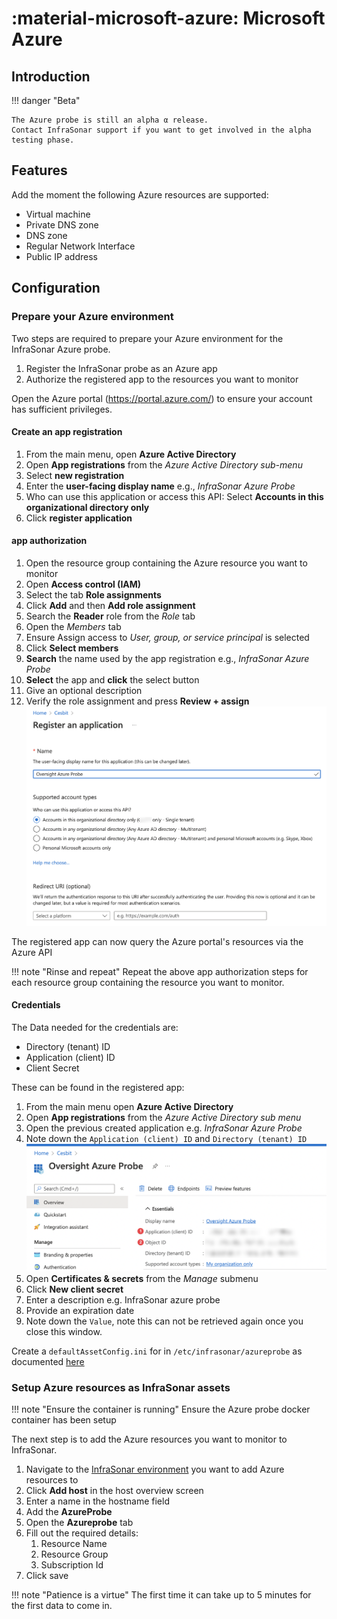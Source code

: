# :material-microsoft-azure: Microsoft Azure

## Introduction

!!! danger "Beta"

    The Azure probe is still an alpha α release.
    Contact InfraSonar support if you want to get involved in the alpha testing phase.

## Features

Add the moment the following Azure resources are supported:

* Virtual machine
* Private DNS zone
* DNS zone
* Regular Network Interface
* Public IP address

## Configuration

### Prepare your Azure environment

Two steps are required to prepare your Azure environment for the InfraSonar Azure probe.

1. Register the InfraSonar probe as an Azure app
2. Authorize the registered app to the resources you want to monitor

Open the Azure portal (https://portal.azure.com/) to ensure your account has sufficient privileges.

#### Create an app registration

1. From the main menu, open **Azure Active Directory**
2. Open **App registrations** from the *Azure Active Directory sub-menu*
3. Select **new registration**
4. Enter the **user-facing display name** e.g., *InfraSonar Azure Probe*
5. Who can use this application or access this API: Select **Accounts in this organizational directory only**
6. Click **register application**

#### app authorization

1. Open the resource group containing the Azure resource you want to monitor
2. Open **Access control (IAM)**
3. Select the tab **Role assignments**
4. Click **Add** and then **Add role assignment**
5. Search the **Reader** role from the *Role* tab
6. Open the *Members* tab
7. Ensure Assign access to *User, group, or service principal* is selected
8. Click **Select members**
9. **Search** the name used by the app registration e.g., *InfraSonar Azure Probe*
10. **Select** the app and **click** the select button
11. Give an optional description
12. Verify the role assignment and press **Review + assign**
    ![Registar app](../../images/azureprobe_app_registration.png)

The registered app can now query the Azure portal's resources via the Azure API

!!! note "Rinse and repeat"
    Repeat the above app authorization steps for each resource group containing the resource you want to monitor.

#### Credentials

The Data needed for the credentials are:

* Directory (tenant) ID
* Application (client) ID
* Client Secret 

These can be found in the registered app:

1. From the main menu open **Azure Active Directory**
2. Open **App registrations** from the *Azure Active Directory sub menu*
3. Open the previous created application e.g. *InfraSonar Azure Probe*
4. Note down the `Application (client) ID` and `Directory (tenant) ID`
   ![Essential credentials](../../images/azureprobe_credentials_essentials.png)
5. Open **Certificates & secrets** from the *Manage* submenu
6. Click **New client secret**
7. Enter a description e.g. InfraSonar azure probe
8. Provide an expiration date
9. Note down the `Value`, note this can not be retrieved again once you close this window.

Create a `defaultAssetConfig.ini` for in `/etc/infrasonar/azureprobe` as documented [here](appliance/credentials.md#microsoft-azure-probe)

### Setup Azure resources as InfraSonar assets

!!! note "Ensure the container is running"
    Ensure the Azure probe docker container has been setup

The next step is to add the Azure resources you want to monitor to InfraSonar.

1. Navigate to the [InfraSonar environment](https://oversig.ht/#/environments) you want to add Azure resources to
2. Click **Add host** in the host overview screen
3. Enter a name in the hostname field
4. Add the **AzureProbe**
5. Open the **Azureprobe** tab
6. Fill out the required details:
   1. Resource Name
   2. Resource Group
   3. Subscription Id
7. Click save

!!! note "Patience is a virtue"
    The first time it can take up to 5 minutes for the first data to come in.


